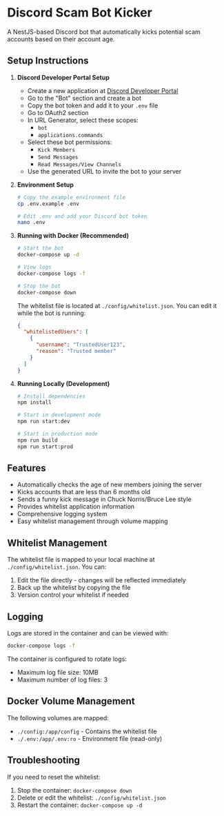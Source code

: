 # Discord Scam Bot Kicker

A NestJS-based Discord bot that automatically kicks potential scam accounts based on their account age.

## Setup Instructions

1. **Discord Developer Portal Setup**
   - Create a new application at [Discord Developer Portal](https://discord.com/developers/applications)
   - Go to the "Bot" section and create a bot
   - Copy the bot token and add it to your `.env` file
   - Go to OAuth2 section
   - In URL Generator, select these scopes:
     - `bot`
     - `applications.commands`
   - Select these bot permissions:
     - `Kick Members`
     - `Send Messages`
     - `Read Messages/View Channels`
   - Use the generated URL to invite the bot to your server

2. **Environment Setup**
   ```bash
   # Copy the example environment file
   cp .env.example .env
   
   # Edit .env and add your Discord bot token
   nano .env
   ```

3. **Running with Docker (Recommended)**
   ```bash
   # Start the bot
   docker-compose up -d

   # View logs
   docker-compose logs -f

   # Stop the bot
   docker-compose down
   ```

   The whitelist file is located at `./config/whitelist.json`. You can edit it while the bot is running:
   ```json
   {
     "whitelistedUsers": [
       {
         "username": "TrustedUser123",
         "reason": "Trusted member"
       }
     ]
   }
   ```

4. **Running Locally (Development)**
   ```bash
   # Install dependencies
   npm install

   # Start in development mode
   npm run start:dev
   
   # Start in production mode
   npm run build
   npm run start:prod
   ```

## Features

- Automatically checks the age of new members joining the server
- Kicks accounts that are less than 6 months old
- Sends a funny kick message in Chuck Norris/Bruce Lee style
- Provides whitelist application information
- Comprehensive logging system
- Easy whitelist management through volume mapping

## Whitelist Management

The whitelist file is mapped to your local machine at `./config/whitelist.json`. You can:
1. Edit the file directly - changes will be reflected immediately
2. Back up the whitelist by copying the file
3. Version control your whitelist if needed

## Logging

Logs are stored in the container and can be viewed with:
```bash
docker-compose logs -f
```

The container is configured to rotate logs:
- Maximum log file size: 10MB
- Maximum number of log files: 3

## Docker Volume Management

The following volumes are mapped:
- `./config:/app/config` - Contains the whitelist file
- `./.env:/app/.env:ro` - Environment file (read-only)

## Troubleshooting

If you need to reset the whitelist:
1. Stop the container: `docker-compose down`
2. Delete or edit the whitelist: `./config/whitelist.json`
3. Restart the container: `docker-compose up -d`

